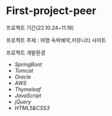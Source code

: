 # First-project-peer

프로젝트 기간(22.10.24~11.18) 

프로젝트 주제 : 여행 숙박예약,커뮤니티 사이트

프로젝트 개발환경
- *SpringBoot*
- *Tomcat*
- *Oracle*
- *AWS*
- *Thymeleaf*
- *JavaScript*
- *jQuery*
- *HTML5&CSS3*
